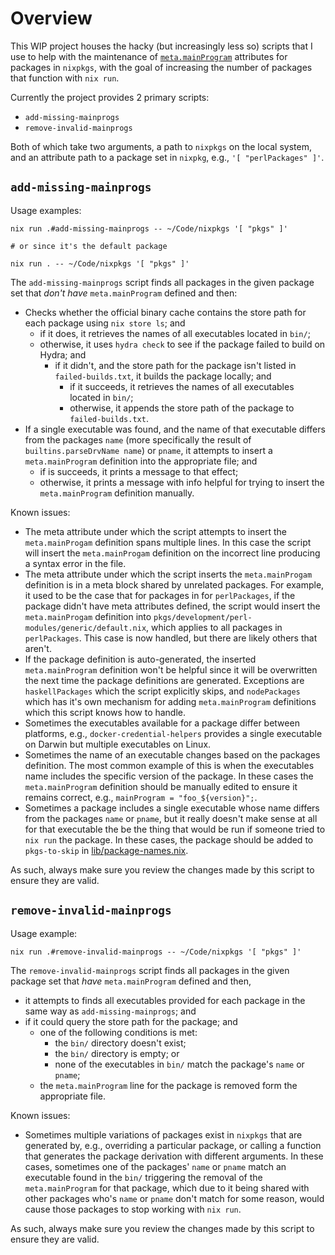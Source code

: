# Overview

This WIP project houses the hacky (but increasingly less so) scripts that I use to help with the maintenance of [`meta.mainProgram`](https://nixos.org/manual/nixpkgs/stable/#var-meta-mainProgram) attributes for packages in `nixpkgs`, with the goal of increasing the number of packages that function with `nix run`.

Currently the project provides 2 primary scripts:

* `add-missing-mainprogs`
* `remove-invalid-mainprogs`

Both of which take two arguments, a path to `nixpkgs` on the local system, and an attribute path to a package set in `nixpkg`, e.g., `'[ "perlPackages" ]'`.

## `add-missing-mainprogs`

Usage examples:

```
nix run .#add-missing-mainprogs -- ~/Code/nixpkgs '[ "pkgs" ]'

# or since it's the default package

nix run . -- ~/Code/nixpkgs '[ "pkgs" ]'
```

The `add-missing-mainprogs` script finds all packages in the given package set that _don't have_ `meta.mainProgram` defined and then:

* Checks whether the official binary cache contains the store path for each package using `nix store ls`; and
  * if it does, it retrieves the names of all executables located in `bin/`;
  * otherwise, it uses `hydra check` to see if the package failed to build on Hydra; and
    * if it didn't, and the store path for the package isn't listed in `failed-builds.txt`, it builds the package locally; and
      * if it succeeds, it retrieves the names of all executables located in `bin/`;
      * otherwise, it appends the store path of the package to `failed-builds.txt`.
* If a single executable was found, and the name of that executable differs from the packages `name` (more specifically the result of `builtins.parseDrvName name`) or `pname`, it attempts to insert a `meta.mainProgram` definition into the appropriate file; and
  * if is succeeds, it prints a message to that effect;
  * otherwise, it prints a message with info helpful for trying to insert the `meta.mainProgram` definition manually.

Known issues:

* The meta attribute under which the script attempts to insert the `meta.mainProgam` definition spans multiple lines. In this case the script will insert the `meta.mainProgam` definition on the incorrect line producing a syntax error in the file.
* The meta attribute under which the script inserts the `meta.mainProgam` definition is in a meta block shared by unrelated packages. For example, it used to be the case that for packages in for `perlPackages`, if the package didn't have meta attributes defined, the script would insert the `meta.mainProgam` definition into `pkgs/development/perl-modules/generic/default.nix`, which applies to all packages in `perlPackages`. This case is now handled, but there are likely others that aren't.
* If the package definition is auto-generated, the inserted `meta.mainProgram` definition won't be helpful since it will be overwritten the next time the package definitions are generated. Exceptions are `haskellPackages` which the script explicitly skips, and `nodePackages` which has it's own mechanism for adding `meta.mainProgram` definitions which this script knows how to handle.
* Sometimes the executables available for a package differ between platforms, e.g., `docker-credential-helpers` provides a single executable on Darwin but multiple executables on Linux.
* Sometimes the name of an executable changes based on the packages definition. The most common example of this is when the executables name includes the specific version of the package. In these cases the `meta.mainProgram` definition should be manually edited to ensure it remains correct, e.g., `mainProgram = "foo_${version}";`.
* Sometimes a package includes a single executable whose name differs from the packages `name` or `pname`, but it really doesn't make sense at all for that executable the be the thing that would be run if someone tried to `nix run` the package. In these cases, the package should be added to `pkgs-to-skip` in [lib/package-names.nix](./lib/package-names.nix).

As such, always make sure you review the changes made by this script to ensure they are valid.

## `remove-invalid-mainprogs`

Usage example:

```
nix run .#remove-invalid-mainprogs -- ~/Code/nixpkgs '[ "pkgs" ]'
```

The `remove-invalid-mainprogs` script finds all packages in the given package set that _have_ `meta.mainProgram` defined and then,

* it attempts to finds all executables provided for each package in the same way as `add-missing-mainprogs`; and
* if it could query the store path for the package; and
  * one of the following conditions is met:
    * the `bin/` directory doesn't exist;
    * the `bin/` directory is empty; or
    * none of the executables in `bin/` match the package's `name` or `pname`;
  * the `meta.mainProgram` line for the package is removed form the appropriate file.

Known issues:

* Sometimes multiple variations of packages exist in `nixpkgs` that are generated by, e.g., overriding a particular package, or calling a function that generates the package derivation with different arguments. In these cases, sometimes one of the packages' `name` or `pname` match an executable found in the `bin/` triggering the removal of the `meta.mainProgram` for that package, which due to it being shared with other packages who's `name` or `pname` don't match for some reason, would cause those packages to stop working with `nix run`.

As such, always make sure you review the changes made by this script to ensure they are valid.
